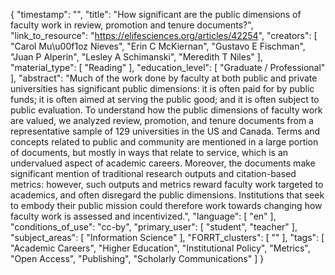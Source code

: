 {
    "timestamp": "",
    "title": "How significant are the public dimensions of faculty work in review, promotion and tenure documents?",
    "link_to_resource": "https://elifesciences.org/articles/42254",
    "creators": [
        "Carol Mu\u00f1oz Nieves",
        "Erin C McKiernan",
        "Gustavo E Fischman",
        "Juan P Alperin",
        "Lesley A Schimanski",
        "Meredith T Niles"
    ],
    "material_type": [
        "Reading"
    ],
    "education_level": [
        "Graduate / Professional"
    ],
    "abstract": "Much of the work done by faculty at both public and private universities has significant public dimensions: it is often paid for by public funds; it is often aimed at serving the public good; and it is often subject to public evaluation. To understand how the public dimensions of faculty work are valued, we analyzed review, promotion, and tenure documents from a representative sample of 129 universities in the US and Canada. Terms and concepts related to public and community are mentioned in a large portion of documents, but mostly in ways that relate to service, which is an undervalued aspect of academic careers. Moreover, the documents make significant mention of traditional research outputs and citation-based metrics: however, such outputs and metrics reward faculty work targeted to academics, and often disregard the public dimensions. Institutions that seek to embody their public mission could therefore work towards changing how faculty work is assessed and incentivized.",
    "language": [
        "en"
    ],
    "conditions_of_use": "cc-by",
    "primary_user": [
        "student",
        "teacher"
    ],
    "subject_areas": [
        "Information Science"
    ],
    "FORRT_clusters": [
        ""
    ],
    "tags": [
        "Academic Careers",
        "Higher Education",
        "Institutional Policy",
        "Metrics",
        "Open Access",
        "Publishing",
        "Scholarly Communications"
    ]
}